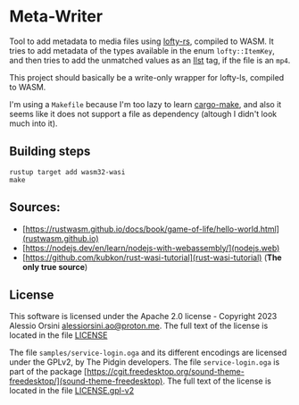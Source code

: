 # Meta-Writer 

Tool to add metadata to media files using [lofty-rs](https://github.com/Serial-ATA/lofty-rs/), compiled to WASM. It tries to add metadata of the types available in the enum `lofty::ItemKey`, and then tries to add the unmatched values as an [Ilst](https://developer.apple.com/documentation/quicktime-file-format/metadata_item_list_atom) tag, if the file is an `mp4`.

This project should basically be a write-only wrapper for lofty-ls, compiled to WASM.

I'm using a `Makefile` because I'm too lazy to learn [cargo-make](https://crates.io/crates/cargo-make), and also it seems like it does not support a file as dependency (altough I didn't look much into it).

## Building steps

```
rustup target add wasm32-wasi
make
```

## Sources:

- [https://rustwasm.github.io/docs/book/game-of-life/hello-world.html](rustwasm.github.io)
- [https://nodejs.dev/en/learn/nodejs-with-webassembly/](nodejs.web)
- [https://github.com/kubkon/rust-wasi-tutorial](rust-wasi-tutorial) (**The only true source**)

## License

This software is licensed under the Apache 2.0 license - Copyright 2023 Alessio Orsini <alessiorsini.ao@proton.me>. The full text of the license is located in the file [LICENSE](./LICENSE)

The file `samples/service-login.oga` and its different encodings are licensed under the GPLv2, by The Pidgin developers. The file `service-login.oga` is part of the package [https://cgit.freedesktop.org/sound-theme-freedesktop/](sound-theme-freedesktop). The full text of the license is located in the file [LICENSE.gpl-v2](./LICENSE.gpl-v2)

